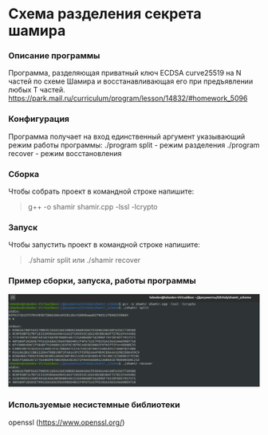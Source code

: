 # Схема разделения секрета шамира

### Описание программы
Программа, разделяющая приватный ключ ECDSA сurve25519 на N частей по схеме Шамира и восстанавливающая его при предъявлении любых T частей.
https://park.mail.ru/curriculum/program/lesson/14832/#homework_5096

### Конфигурация
Программа получает на вход единственный аргумент указывающий режим работы программы:
./program split - режим разделения
./program recover - режим восстановления 

### Сборка
Чтобы собрать проект в командной строке напишите: 
> g++ -o shamir shamir.cpp -lssl -lcrypto

### Запуск
Чтобы запустить проект в командной строке напишите: 
> ./shamir split
или
> ./shamir recover

### Пример сборки, запуска, работы программы

![](shamir.png "Example")

### Используемые несистемные библиотеки
openssl (https://www.openssl.org/)

